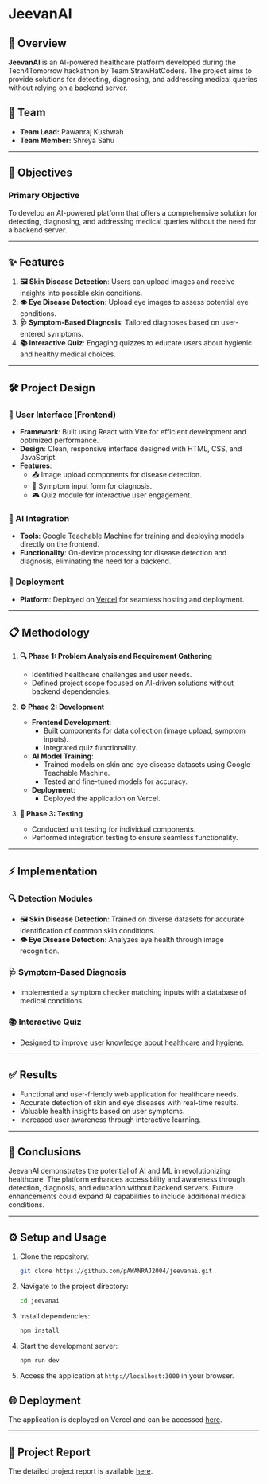 # JeevanAI

## 🌟 Overview
**JeevanAI** is an AI-powered healthcare platform developed during the Tech4Tomorrow hackathon by Team StrawHatCoders. The project aims to provide solutions for detecting, diagnosing, and addressing medical queries without relying on a backend server.

## 👥 Team
- **Team Lead:** Pawanraj Kushwah
- **Team Member:** Shreya Sahu

---

## 🎯 Objectives
### Primary Objective
To develop an AI-powered platform that offers a comprehensive solution for detecting, diagnosing, and addressing medical queries without the need for a backend server.

---

## ✨ Features
1. **🖼️ Skin Disease Detection**: Users can upload images and receive insights into possible skin conditions.
2. **👁️ Eye Disease Detection**: Upload eye images to assess potential eye conditions.
3. **🩺 Symptom-Based Diagnosis**: Tailored diagnoses based on user-entered symptoms.
4. **📚 Interactive Quiz**: Engaging quizzes to educate users about hygienic and healthy medical choices.

---

## 🛠️ Project Design
### 🎨 User Interface (Frontend)
- **Framework**: Built using React with Vite for efficient development and optimized performance.
- **Design**: Clean, responsive interface designed with HTML, CSS, and JavaScript.
- **Features**:
  - 📤 Image upload components for disease detection.
  - 📝 Symptom input form for diagnosis.
  - 🎮 Quiz module for interactive user engagement.

### 🤖 AI Integration
- **Tools**: Google Teachable Machine for training and deploying models directly on the frontend.
- **Functionality**: On-device processing for disease detection and diagnosis, eliminating the need for a backend.

### 🚀 Deployment
- **Platform**: Deployed on [Vercel](https://vercel.com) for seamless hosting and deployment.

---

## 📋 Methodology
1. **🔍 Phase 1: Problem Analysis and Requirement Gathering**
   - Identified healthcare challenges and user needs.
   - Defined project scope focused on AI-driven solutions without backend dependencies.

2. **⚙️ Phase 2: Development**
   - **Frontend Development**:
     - Built components for data collection (image upload, symptom inputs).
     - Integrated quiz functionality.
   - **AI Model Training**:
     - Trained models on skin and eye disease datasets using Google Teachable Machine.
     - Tested and fine-tuned models for accuracy.
   - **Deployment**:
     - Deployed the application on Vercel.

3. **🧪 Phase 3: Testing**
   - Conducted unit testing for individual components.
   - Performed integration testing to ensure seamless functionality.

---

## ⚡ Implementation
### 🔍 Detection Modules
- **🖼️ Skin Disease Detection**: Trained on diverse datasets for accurate identification of common skin conditions.
- **👁️ Eye Disease Detection**: Analyzes eye health through image recognition.

### 🩺 Symptom-Based Diagnosis
- Implemented a symptom checker matching inputs with a database of medical conditions.

### 📚 Interactive Quiz
- Designed to improve user knowledge about healthcare and hygiene.

---

## ✅ Results
- Functional and user-friendly web application for healthcare needs.
- Accurate detection of skin and eye diseases with real-time results.
- Valuable health insights based on user symptoms.
- Increased user awareness through interactive learning.

---

## 🏁 Conclusions
JeevanAI demonstrates the potential of AI and ML in revolutionizing healthcare. The platform enhances accessibility and awareness through detection, diagnosis, and education without backend servers. Future enhancements could expand AI capabilities to include additional medical conditions.

---

## ⚙️ Setup and Usage
1. Clone the repository:
   ```bash
   git clone https://github.com/pAWANRAJ2004/jeevanai.git
   ```
2. Navigate to the project directory:
   ```bash
   cd jeevanai
   ```
3. Install dependencies:
   ```bash
   npm install
   ```
4. Start the development server:
   ```bash
   npm run dev
   ```
5. Access the application at `http://localhost:3000` in your browser.

## 🌐 Deployment
The application is deployed on Vercel and can be accessed [here](https://jeevanai.vercel.app/).

---

## 📜 Project Report
The detailed project report is available [here](#).
